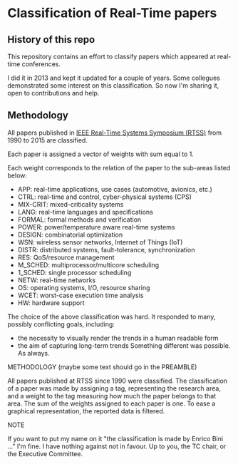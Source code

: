 # Classification of Real-Time papers
## History of this repo

This repository contains an effort to classify papers which appeared at real-time conferences.

I did it in 2013 and kept it updated for a couple of years. Some collegues demonstrated some interest on this classification. So now I'm sharing it, open to contributions and help.

## Methodology

All papers published in [IEEE Real-Time Systems Symposium (RTSS)](http://www.rtss.org/) from 1990 to 2015 are classified.

Each paper is assigned a vector of weights with sum equal to 1.

Each weight corresponds to the relation of the paper to the sub-areas listed below:
- APP: real-time applications, use cases (automotive, avionics, etc.)
- CTRL: real-time and control, cyber-physical systems (CPS)
- MIX-CRIT: mixed-criticality systems
- LANG: real-time languages and specifications
- FORMAL: formal methods and verification
- POWER: power/temperature aware real-time systems
- DESIGN: combinatorial optimization
- WSN: wireless sensor networks, Internet of Things (IoT)
- DISTR: distributed systems, fault-tolerance, synchronization
- RES: QoS/resource management
- M_SCHED: multiprocessor/multicore scheduling
- 1_SCHED: single processor scheduling
- NETW: real-time networks
- OS: operating systems, I/O, resource sharing
- WCET: worst-case execution time analysis
- HW: hardware support

The choice of the above classification was hard. It responded to many, possibly conflicting goals, including:
- the necessity to visually render the trends in a human readable form
- the aim of capturing long-term trends
Something different was possible. As always.


METHODOLOGY (maybe some text should go in the PREAMBLE)

All papers published at RTSS since 1990 were classified. The classification of a paper was made by assigning a tag, representing the research area, and a weight to the tag measuring how much the paper belongs to that area. The sum of the weights assigned to each paper is one. To ease a graphical representation, the reported data is filtered.

NOTE

If you want to put my name on it "the classification is made by Enrico Bini ..." I'm fine. I have nothing against not in favour. Up to you, the TC chair, or the Executive Committee.

